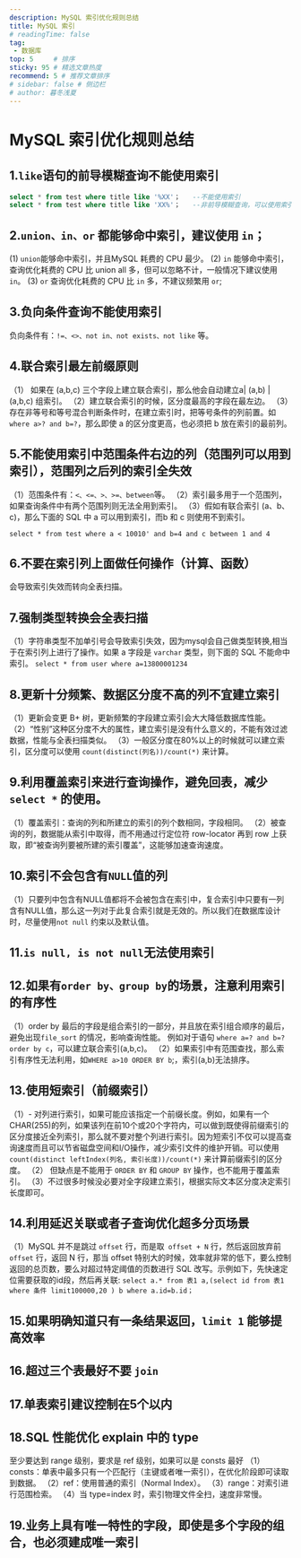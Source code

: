 ```yaml
---
description: MySQL 索引优化规则总结
title: MySQL 索引
# readingTime: false
tag:
 - 数据库
top: 5     # 排序
sticky: 95 # 精选文章热度
recommend: 5 # 推荐文章排序
# sidebar: false # 侧边栏
# author: 暮冬浅夏
---
```

# MySQL 索引优化规则总结

## 1.`like`语句的前导模糊查询不能使用索引

```sql
select * from test where title like '%XX'；   --不能使用索引
select * from test where title like 'XX%'；   --非前导模糊查询，可以使用索引
```
## 2.`union、in、or` 都能够命中索引，建议使用 `in`；
(1) `union`能够命中索引，并且MySQL 耗费的 CPU 最少。
(2) `in` 能够命中索引，查询优化耗费的 CPU 比 union all 多，但可以忽略不计，一般情况下建议使用 `in`。
(3) `or` 查询优化耗费的 CPU 比 `in` 多，不建议频繁用 `or`;

## 3.负向条件查询不能使用索引
 负向条件有：`!=、<>、not in、not exists、not like` 等。

## 4.联合索引最左前缀原则
（1） 如果在 (a,b,c) 三个字段上建立联合索引，那么他会自动建立a| (a,b) | (a,b,c) 组索引。
（2）建立联合索引的时候，区分度最高的字段在最左边。
（3）存在非等号和等号混合判断条件时，在建立索引时，把等号条件的列前置。如 `where a>? and b=?`，那么即使 a 的区分度更高，也必须把 b 放在索引的最前列。

## 5.不能使用索引中范围条件右边的列（范围列可以用到索引），范围列之后列的索引全失效
（1）范围条件有：`<、<=、>、>=、between`等。
（2）索引最多用于一个范围列，如果查询条件中有两个范围列则无法全用到索引。
（3）假如有联合索引 (a、b、c)，那么下面的 SQL 中 a 可以用到索引，而b 和 c 则使用不到索引。

`select * from test where a < 10010' and b=4 and c between 1 and 4`

## 6.不要在索引列上面做任何操作（计算、函数）
会导致索引失效而转向全表扫描。

## 7.强制类型转换会全表扫描
（1）字符串类型不加单引号会导致索引失效，因为mysql会自己做类型转换,相当于在索引列上进行了操作。如果 a 字段是 `varchar` 类型，则下面的 SQL 不能命中索引。
`select * from user where a=13800001234`

## 8.更新十分频繁、数据区分度不高的列不宜建立索引
（1）更新会变更 B+ 树，更新频繁的字段建立索引会大大降低数据库性能。
（2）“性别”这种区分度不大的属性，建立索引是没有什么意义的，不能有效过滤数据，性能与全表扫描类似。
（3）一般区分度在80%以上的时候就可以建立索引，区分度可以使用 `count(distinct(列名))/count(*)` 来计算。

## 9.利用覆盖索引来进行查询操作，避免回表，减少`select *` 的使用。
（1）覆盖索引：查询的列和所建立的索引的列个数相同，字段相同。
（2）被查询的列，数据能从索引中取得，而不用通过行定位符 row-locator 再到 row 上获取，即“被查询列要被所建的索引覆盖”，这能够加速查询速度。

## 10.索引不会包含有`NULL`值的列
（1）只要列中包含有NULL值都将不会被包含在索引中，复合索引中只要有一列含有NULL值，那么这一列对于此复合索引就是无效的。所以我们在数据库设计时，尽量使用`not null` 约束以及默认值。

## 11.`is null, is not null`无法使用索引

## 12.如果有`order by、group by`的场景，注意利用索引的有序性
（1）order by 最后的字段是组合索引的一部分，并且放在索引组合顺序的最后，避免出现`file_sort` 的情况，影响查询性能。
例如对于语句 `where a=? and b=? order by c`，可以建立联合索引(a,b,c)。
（2）如果索引中有范围查找，那么索引有序性无法利用，如`WHERE a>10 ORDER BY b`;，索引(a,b)无法排序。

## 13.使用短索引（前缀索引）
（1）- 对列进行索引，如果可能应该指定一个前缀长度。例如，如果有一个CHAR(255)的列，如果该列在前10个或20个字符内，可以做到既使得前缀索引的区分度接近全列索引，那么就不要对整个列进行索引。因为短索引不仅可以提高查询速度而且可以节省磁盘空间和I/O操作，减少索引文件的维护开销。可以使用`count(distinct leftIndex(列名, 索引长度))/count(*)` 来计算前缀索引的区分度。
（2） 但缺点是不能用于 `ORDER BY` 和 `GROUP BY` 操作，也不能用于覆盖索引。
（3）不过很多时候没必要对全字段建立索引，根据实际文本区分度决定索引长度即可。

## 14.利用延迟关联或者子查询优化超多分页场景
（1）MySQL 并不是跳过 `offset` 行，而是取` offset + N` 行，然后返回放弃前 `offset` 行，返回 N 行，那当 offset 特别大的时候，效率就非常的低下，要么控制返回的总页数，要么对超过特定阈值的页数进行 SQL 改写。示例如下，先快速定位需要获取的id段，然后再关联:
`select a.* from 表1 a,(select id from 表1 where 条件 limit100000,20 ) b where a.id=b.id；`
## 15.如果明确知道只有一条结果返回，`limit 1` 能够提高效率

## 16.超过三个表最好不要 `join`

## 17.单表索引建议控制在5个以内

## 18.SQL 性能优化 explain 中的 type
至少要达到 range 级别，要求是 ref 级别，如果可以是 consts 最好
（1）consts：单表中最多只有一个匹配行（主键或者唯一索引），在优化阶段即可读取到数据。
（2）ref：使用普通的索引（Normal Index）。
（3）range：对索引进行范围检索。
（4）当 type=index 时，索引物理文件全扫，速度非常慢。

## 19.业务上具有唯一特性的字段，即使是多个字段的组合，也必须建成唯一索引